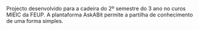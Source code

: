 
Projecto desenvolvido para a cadeira do 2º semestre do 3 ano no curos MIEIC da FEUP.
A plantaforma AskABit permite a partilha de conhecimento de uma forma simples.

